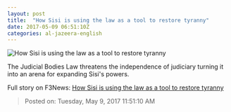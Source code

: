 ```yaml
---
layout: post
title:  "How Sisi is using the law as a tool to restore tyranny"
date: 2017-05-09 06:51:10Z
categories: al-jazeera-english
---
```


![How Sisi is using the law as a tool to restore tyranny](http://www.aljazeera.com/mritems/Images/2017/5/4/f5607a793d334110bce13da979b8db73_18.jpg)

The Judicial Bodies Law threatens the independence of judiciary turning it into an arena for expanding Sisi's powers.


Full story on F3News: [How Sisi is using the law as a tool to restore tyranny](http://www.f3nws.com/n/svRd3B)

> Posted on: Tuesday, May 9, 2017 11:51:10 AM
